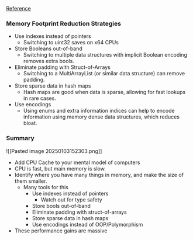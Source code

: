 [Reference](https://youtu.be/IroPQ150F6c?si=vciaK1h9MByxx7c_)
### Memory Footprint Reduction Strategies
- Use indexes instead of pointers
	- Switching to uint32 saves on x64 CPUs
- Store Booleans out-of-band
	- Switching to multiple data structures with implicit Boolean encoding removes extra bools.
- Eliminate padding with Struct-of-Arrays
	- Switching to a MultiArrayList (or similar data structure) can remove padding.
- Store sparse data in hash maps
	- Hash maps are good when data is sparse, allowing for fast lookups in rare cases.
- Use encodings
	- Using enums and extra information indices can help to encode information using memory dense data structures, which reduces bloat.

### Summary
![[Pasted image 20250103152303.png]]
- Add CPU Cache to your mental model of computers
- CPU is fast, but main memory is slow.
- Identify where you have many things in memory, and make the size of them smaller.
	- Many tools for this
		- Use indexes instead of pointers
			- Watch out for type safety
		- Store bools out-of-band
		- Eliminate padding with struct-of-arrays
		- Store sparse data in hash maps
		- Use encodings instead of OOP/Polymorphism
- These performance gains are massive